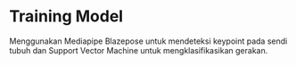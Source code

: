 # Training Model

Menggunakan Mediapipe Blazepose untuk mendeteksi keypoint pada sendi tubuh dan Support Vector Machine untuk mengklasifikasikan gerakan.
